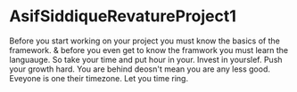 # AsifSiddiqueRevatureProject1

Before you start working on your project you must know the basics of the framework. & before you even get to know the framwork you must learn the languauge.
So take your time and put hour in your. Invest in yourslef. Push your growth hard.
You are behind deosn't mean you are any less good. Eveyone is one their timezone. Let you time ring.
